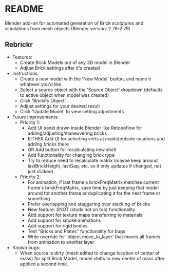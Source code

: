 # README

Blender add-on for automated generation of Brick sculptures and simulations from mesh objects (Blender version: 2.78-2.79)

## Rebrickr
  * Features:
      * Create Brick Models out of any 3D model in Blender
      * Adjust Brick settings after it's created
  * Instructions:
      * Create a new model with the 'New Model' button, and name it whatever you'd like
      * Select a source object with the 'Source Object' dropdown (defaults to active object when model was created)
      * Click 'Brickify Object'
      * Adjust settings for your desired result
      * Click 'Update Model' to view setting adjustments
  * Future improvements:
      * Priority 1:
          * Add UI panel drawn inside Blender like Retopoflow for adding/adjusting/maneuvering bricks
          * EITHER  Add UI for selecting verts at inside/outside locations and adding bricks there
          * OR      Add button for recalculating new shell
          * Add functionality for changing brick type
          * Try to reduce need to recalculate matrix (maybe keep around lastBrickHeight, lastGap, etc. so it only updates if changed, not just clicked)
      * Priority 2:
          * For animation, if last frame's brickFreqMatrix matches current frame's brickFreqMatrix, save time by just keeping that model around for another frame or duplicating it for the next frame or something
          * Prefer overlapping and staggering over stacking of bricks
          * New feature: SNOT (studs not on top) functionality
          * Add support for texture maps transferring to materials
          * Add support for smoke animations
          * Add support for rigid bodies
          * Test "Bricks and Plates" functionality for bugs
          * Write override for 'object.move_to_layer' that moves all frames from animation to another layer
  * Known bugs:
      * When source is dirty (mesh edited to change location of center of mass) for split Brick Model, model shifts to new center of mass after applied a second time.
